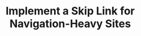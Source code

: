 ---
layout: bookmark
title: Implement a Skip Link for Navigation-Heavy Sites
tags:
  - Bookmarks
  - Accessibility
created: '2022-04-01T07:48:38.000Z'
link: https://benmyers.dev/blog/skip-links
id: 552297111
image: >-
  https://res.cloudinary.com/bendmyers/image/upload/v1656259261/benmyers.dev/skip-links_s6ajvd.png
---